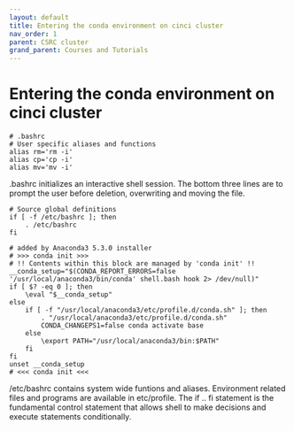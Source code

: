 ```yaml
---
layout: default
title: Entering the conda environment on cinci cluster
nav_order: 1
parent: CSRC cluster
grand_parent: Courses and Tutorials
---
```


# Entering the conda environment on cinci cluster

~~~
# .bashrc
# User specific aliases and functions
alias rm='rm -i'
alias cp='cp -i'
alias mv='mv -i'
~~~

.bashrc initializes an interactive shell session. The bottom three lines are to prompt the user before deletion, overwriting and moving the file.

~~~
# Source global definitions
if [ -f /etc/bashrc ]; then
    . /etc/bashrc
fi

# added by Anaconda3 5.3.0 installer
# >>> conda init >>>
# !! Contents within this block are managed by 'conda init' !!
__conda_setup="$(CONDA_REPORT_ERRORS=false '/usr/local/anaconda3/bin/conda' shell.bash hook 2> /dev/null)"
if [ $? -eq 0 ]; then
    \eval "$__conda_setup"
else
    if [ -f "/usr/local/anaconda3/etc/profile.d/conda.sh" ]; then
        . "/usr/local/anaconda3/etc/profile.d/conda.sh"
        CONDA_CHANGEPS1=false conda activate base
    else
        \export PATH="/usr/local/anaconda3/bin:$PATH"
    fi
fi
unset __conda_setup
# <<< conda init <<<
~~~

/etc/bashrc contains system wide funtions and aliases. Environment related files and programs are available in etc/profile. 
The if .. fi statement is the fundamental control statement that allows shell to make decisions and execute statements conditionally.




